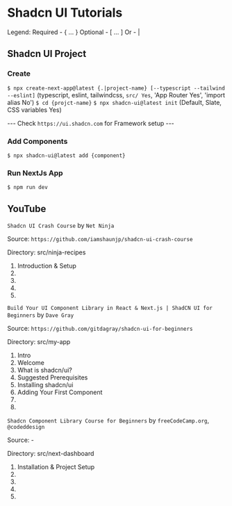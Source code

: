 # Shadcn UI Tutorials

Legend:
Required - { ... }
Optional - [ ... ]
Or - |

## Shadcn UI Project

### Create

`$ npx create-next-app@latest {.|project-name} [--typescript --tailwind --eslint]`
(typescript, eslint, tailwindcss, `src/ Yes`, 'App Router Yes', 'import alias No')
`$ cd {projct-name}`
`$ npx shadcn-ui@latest init`
(Default, Slate, CSS variables Yes)

--- Check `https://ui.shadcn.com` for Framework setup ---

### Add Components

`$ npx shadcn-ui@latest add {component}`

### Run NextJs App

`$ npm run dev`

## YouTube

`Shadcn UI Crash Course` by `Net Ninja`

Source: `https://github.com/iamshaunjp/shadcn-ui-crash-course`

Directory: src/ninja-recipes

01. Introduction & Setup
02.
03.
04.
05.


`Build Your UI Component Library in React & Next.js | ShadCN UI for Beginners` by `Dave Gray`

Source: `https://github.com/gitdagray/shadcn-ui-for-beginners`

Directory: src/my-app

01. Intro
02. Welcome
03. What is shadcn/ui?
04. Suggested Prerequisites
05. Installing shadcn/ui
06. Adding Your First Component
07.
08.


`Shadcn Component Library Course for Beginners` by `freeCodeCamp.org`, `@codeddesign`

Source: -

Directory: src/next-dashboard

01. Installation & Project Setup
02.
03.
04.
05.
